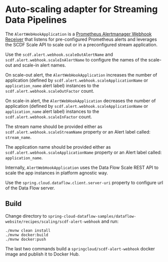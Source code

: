 
# Auto-scaling adapter for Streaming Data Pipelines

The `AlertWebHookApplication` is a [Prometheus Alertmanager Webhook Receiver](https://github.com/prometheus/alertmanager) 
that listens for pre-configured Prometheus alerts and leverages the SCDF Scale API to scale out or in a preconfigured 
stream application.

Use the `scdf.alert.webhook.scaleOutAlertName` and  `scdf.alert.webhook.scaleInAlertName` to configure the names of the scale-out and scale-in alert names.

On scale-out alert, the `AlertWebHookApplication` increases the number of application (defined by `scdf.alert.webhook.scaleApplicationName` or `application_name` alert label) instances  to the `scdf.alert.webhook.scaleOutFactor` count.

On scale-in alert, the `AlertWebHookApplication` decreases the number of application (defined by `scdf.alert.webhook.scaleApplicationName`  or `application_name` alert label) instances to the `scdf.alert.webhook.scaleInFactor` count.

The stream name should be provided either as `scdf.alert.webhook.scaleStreamName` property or an Alert label called: `stream_name`.

The application name should be provided either as `scdf.alert.webhook.scaleApplicationName` property or an Alert label called: `application_name`.

Internally, `AlertWebHookApplication` uses the Data Flow Scale REST API to scale the app instances in platform agnostic way.

Use the `spring.cloud.dataflow.client.server-uri` property to configure url of the Data Flow server.

## Build

Change directory to `spring-cloud-dataflow-samples/dataflow-website/recipes/scaling/scdf-alert-webhook` and run:

```
./mvnw clean install 
./mvnw docker:build
./mvnw docker:push
```

The last two commands build a `springcloud/scdf-alert-webhook` docker image and publish it to Docker Hub. 
